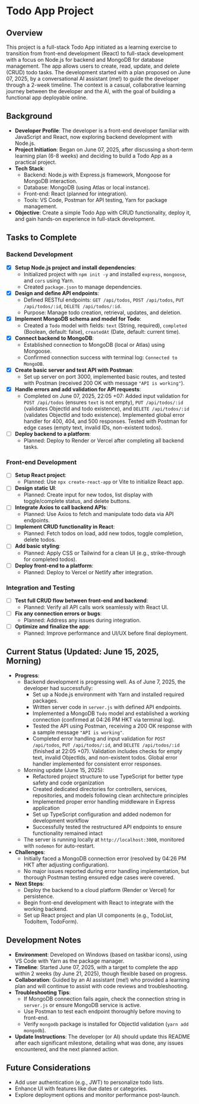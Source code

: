 # Todo App Project

## Overview
This project is a full-stack Todo App initiated as a learning exercise to transition from front-end development (React) to full-stack development with a focus on Node.js for backend and MongoDB for database management. The app allows users to create, read, update, and delete (CRUD) todo tasks. The development started with a plan proposed on June 07, 2025, by a conversational AI assistant (me!) to guide the developer through a 2-week timeline. The context is a casual, collaborative learning journey between the developer and the AI, with the goal of building a functional app deployable online.

## Background
- **Developer Profile**: The developer is a front-end developer familiar with JavaScript and React, now exploring backend development with Node.js.
- **Project Initiation**: Began on June 07, 2025, after discussing a short-term learning plan (6-8 weeks) and deciding to build a Todo App as a practical project.
- **Tech Stack**:
  - Backend: Node.js with Express.js framework, Mongoose for MongoDB interaction.
  - Database: MongoDB (using Atlas or local instance).
  - Front-end: React (planned for integration).
  - Tools: VS Code, Postman for API testing, Yarn for package management.
- **Objective**: Create a simple Todo App with CRUD functionality, deploy it, and gain hands-on experience in full-stack development.

## Tasks to Complete

### Backend Development
- [x] **Setup Node.js project and install dependencies**:
  - Initialized project with `npm init -y` and installed `express`, `mongoose`, and `cors` using Yarn.
  - Created `package.json` to manage dependencies.
- [x] **Design and define API endpoints**:
  - Defined RESTful endpoints: `GET /api/todos`, `POST /api/todos`, `PUT /api/todos/:id`, `DELETE /api/todos/:id`.
  - Purpose: Manage todo creation, retrieval, updates, and deletion.
- [x] **Implement MongoDB schema and model for Todo**:
  - Created a `Todo` model with fields: `text` (String, required), `completed` (Boolean, default: false), `createdAt` (Date, default: current time).
- [x] **Connect backend to MongoDB**:
  - Established connection to MongoDB (local or Atlas) using Mongoose.
  - Confirmed connection success with terminal log: `Connected to MongoDB`.
- [x] **Create basic server and test API with Postman**:
  - Set up server on port 3000, implemented basic routes, and tested with Postman (received 200 OK with message `"API is working"`).
- [x] **Handle errors and add validation for API requests**:
  - Completed on June 07, 2025, 22:05 +07: Added input validation for `POST /api/todos` (ensures `text` is not empty), `PUT /api/todos/:id` (validates ObjectId and todo existence), and `DELETE /api/todos/:id` (validates ObjectId and todo existence). Implemented global error handler for 400, 404, and 500 responses. Tested with Postman for edge cases (empty text, invalid IDs, non-existent todos).
- [ ] **Deploy backend to a platform**:
  - Planned: Deploy to Render or Vercel after completing all backend tasks.

### Front-end Development
- [ ] **Setup React project**:
  - Planned: Use `npx create-react-app` or Vite to initialize React app.
- [ ] **Design static UI**:
  - Planned: Create input for new todos, list display with toggle/complete status, and delete buttons.
- [ ] **Integrate Axios to call backend APIs**:
  - Planned: Use Axios to fetch and manipulate todo data via API endpoints.
- [ ] **Implement CRUD functionality in React**:
  - Planned: Fetch todos on load, add new todos, toggle completion, delete todos.
- [ ] **Add basic styling**:
  - Planned: Apply CSS or Tailwind for a clean UI (e.g., strike-through for completed todos).
- [ ] **Deploy front-end to a platform**:
  - Planned: Deploy to Vercel or Netlify after integration.

### Integration and Testing
- [ ] **Test full CRUD flow between front-end and backend**:
  - Planned: Verify all API calls work seamlessly with React UI.
- [ ] **Fix any connection errors or bugs**:
  - Planned: Address any issues during integration.
- [ ] **Optimize and finalize the app**:
  - Planned: Improve performance and UI/UX before final deployment.

## Current Status (Updated: June 15, 2025, Morning)
- **Progress**:
  - Backend development is progressing well. As of June 7, 2025, the developer had successfully:
    - Set up a Node.js environment with Yarn and installed required packages.
    - Written server code in `server.js` with defined API endpoints.
    - Implemented a MongoDB `Todo` model and established a working connection (confirmed at 04:26 PM HKT via terminal log).
    - Tested the API using Postman, receiving a 200 OK response with a sample message `"API is working"`.
    - Completed error handling and input validation for `POST /api/todos`, `PUT /api/todos/:id`, and `DELETE /api/todos/:id` (finished at 22:05 +07). Validation includes checks for empty text, invalid ObjectIds, and non-existent todos. Global error handler implemented for consistent error responses.
  - Morning update (June 15, 2025):
    - Refactored project structure to use TypeScript for better type safety and code organization
    - Created dedicated directories for controllers, services, repositories, and models following clean architecture principles
    - Implemented proper error handling middleware in Express application
    - Set up TypeScript configuration and added nodemon for development workflow
    - Successfully tested the restructured API endpoints to ensure functionality remained intact
  - The server is running locally at `http://localhost:3000`, monitored with `nodemon` for auto-restart.
- **Challenges**:
  - Initially faced a MongoDB connection error (resolved by 04:26 PM HKT after adjusting configuration).
  - No major issues reported during error handling implementation, but thorough Postman testing ensured edge cases were covered.
- **Next Steps**:
  - Deploy the backend to a cloud platform (Render or Vercel) for persistence.
  - Begin front-end development with React to integrate with the working backend.
  - Set up React project and plan UI components (e.g., TodoList, TodoItem, TodoForm).

## Development Notes
- **Environment**: Developed on Windows (based on taskbar icons), using VS Code with Yarn as the package manager.
- **Timeline**: Started June 07, 2025, with a target to complete the app within 2 weeks (by June 21, 2025), though flexible based on progress.
- **Collaboration**: Guided by an AI assistant (me!) who provided a learning plan and will continue to assist with code reviews and troubleshooting.
- **Troubleshooting Tips**:
  - If MongoDB connection fails again, check the connection string in `server.js` or ensure MongoDB service is active.
  - Use Postman to test each endpoint thoroughly before moving to front-end.
  - Verify `mongodb` package is installed for ObjectId validation (`yarn add mongodb`).
- **Update Instructions**: The developer (or AI) should update this README after each significant milestone, detailing what was done, any issues encountered, and the next planned action.

## Future Considerations
- Add user authentication (e.g., JWT) to personalize todo lists.
- Enhance UI with features like due dates or categories.
- Explore deployment options and monitor performance post-launch.